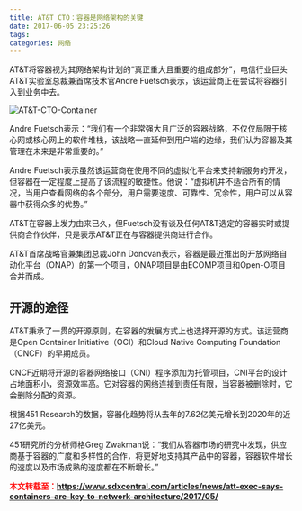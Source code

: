```yaml
---
title: AT&T CTO：容器是网络架构的关键
date: 2017-06-05 23:25:26
tags:
categories: 网络
---
```


AT&T将容器视为其网络架构计划的“真正重大且重要的组成部分”，电信行业巨头AT&T实验室总裁兼首席技术官Andre Fuetsch表示，该运营商正在尝试将容器引入到业务中去。

![AT&T-CTO-Container](http://img1.sdnlab.com/wp-content/uploads/2017/05/AT&T-CTO-container-668x400.jpg)

Andre Fuetsch表示：“我们有一个非常强大且广泛的容器战略，不仅仅局限于核心网或核心网上的软件堆栈，该战略一直延伸到用户端的边缘，我们认为容器及其管理在未来是非常重要的。”

Andre Fuetsch表示虽然该运营商在使用不同的虚拟化平台来支持新服务的开发，但容器在一定程度上提高了该流程的敏捷性。他说：“虚拟机并不适合所有的情况，当用户查看网络的各个部分，用户需要速度、可靠性、冗余性，用户可以从容器中获得众多的优势。”

AT&T在容器上发力由来已久，但Fuetsch没有谈及任何AT&T选定的容器实时或提供商合作伙伴，只是表示AT&T正在与容器提供商进行合作。

AT&T首席战略官兼集团总裁John Donovan表示，容器是最近推出的开放网络自动化平台（ONAP）的第一个项目，ONAP项目是由ECOMP项目和Open-O项目合并而成。

## 开源的途径

AT&T秉承了一贯的开源原则，在容器的发展方式上也选择开源的方式。该运营商是Open Container Initiative（OCI）和Cloud Native Computing Foundation（CNCF）的早期成员。

CNCF近期将开源的容器网络接口（CNI）程序添加为托管项目，CNI平台的设计占地面积小，资源效率高。它对容器的网络连接到责任有限，当容器被删除时，它会删除分配的资源。

根据451 Research的数据，容器化趋势将从去年的7.62亿美元增长到2020年的近27亿美元。

451研究所的分析师格Greg Zwakman说：“我们从容器市场的研究中发现，供应商基于容器的广度和多样性的合作，将更好地支持其产品中的容器，容器软件增长的速度以及市场成熟的速度都在不断增长。”

<font color="red"> **本文转载至：https://www.sdxcentral.com/articles/news/att-exec-says-containers-are-key-to-network-architecture/2017/05/** </font>
<br>
